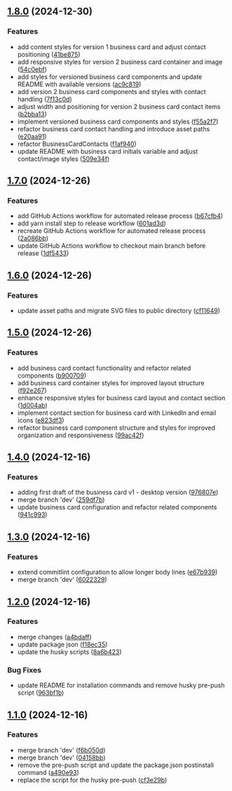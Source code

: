 ## [1.8.0](https://github.com/MSpiechowicz/business-card-style-website/compare/v1.7.0...v1.8.0) (2024-12-30)

### Features

* add content styles for version 1 business card and adjust contact positioning ([41be875](https://github.com/MSpiechowicz/business-card-style-website/commit/41be875ca47172d42d8f080c6bf5eeee8cf77530))
* add responsive styles for version 2 business card container and image ([54c0ebf](https://github.com/MSpiechowicz/business-card-style-website/commit/54c0ebf0c230bf361d815ab41e805bb675176d1c))
* add styles for versioned business card components and update README with available versions ([ac9c819](https://github.com/MSpiechowicz/business-card-style-website/commit/ac9c8193bba6b7173da70bdff698b8e7053682a4))
* add version 2 business card components and styles with contact handling ([7f13c0d](https://github.com/MSpiechowicz/business-card-style-website/commit/7f13c0de09031a8480cd157c5c372c159e1143e9))
* adjust width and positioning for version 2 business card contact items ([b2bba13](https://github.com/MSpiechowicz/business-card-style-website/commit/b2bba13af8b6698c7c5ba0dae38b845e2989234a))
* implement versioned business card components and styles ([f55a2f7](https://github.com/MSpiechowicz/business-card-style-website/commit/f55a2f726f6f1f6d8249d7f786eaf910cfee1f20))
* refactor business card contact handling and introduce asset paths ([e20aa91](https://github.com/MSpiechowicz/business-card-style-website/commit/e20aa9114b511e33702e7fbac5fefcf9a9f6135d))
* refactor BusinessCardContacts ([f1af940](https://github.com/MSpiechowicz/business-card-style-website/commit/f1af940c47dbd9a0eb33dec4c00f66d2d823e20a))
* update README with business card initials variable and adjust contact/image styles ([509e34f](https://github.com/MSpiechowicz/business-card-style-website/commit/509e34fc3247cc31be091ad8b06f24e30881e98f))

## [1.7.0](https://github.com/MSpiechowicz/business-card-style-website/compare/v1.6.0...v1.7.0) (2024-12-26)

### Features

* add GitHub Actions workflow for automated release process ([b67cfb4](https://github.com/MSpiechowicz/business-card-style-website/commit/b67cfb4415047a7cd9602fa0e5c095a93f657b7d))
* add yarn install step to release workflow ([601ad3d](https://github.com/MSpiechowicz/business-card-style-website/commit/601ad3d7ad7bc021f7f1a257786338fa2fc3cbef))
* recreate GitHub Actions workflow for automated release process ([2a086bb](https://github.com/MSpiechowicz/business-card-style-website/commit/2a086bb49816d2cdf4b71fa44ae60c0fef1806fb))
* update GitHub Actions workflow to checkout main branch before release ([1df5433](https://github.com/MSpiechowicz/business-card-style-website/commit/1df5433b102af7e24c1fac8edfb1875141e874f3))

## [1.6.0](https://github.com/MSpiechowicz/business-card-style-website/compare/v1.5.0...v1.6.0) (2024-12-26)

### Features

* update asset paths and migrate SVG files to public directory ([cf11649](https://github.com/MSpiechowicz/business-card-style-website/commit/cf11649387f28d0257b57600d0dbfc3997bcba56))

## [1.5.0](https://github.com/MSpiechowicz/business-card-style-website/compare/v1.4.0...v1.5.0) (2024-12-26)

### Features

* add business card contact functionality and refactor related components ([b900709](https://github.com/MSpiechowicz/business-card-style-website/commit/b9007099da4e813c37c675af02bea9d2bfea8d3c))
* add business card container styles for improved layout structure ([f92e267](https://github.com/MSpiechowicz/business-card-style-website/commit/f92e26700cb329155cc384f13b5edcf0195515b3))
* enhance responsive styles for business card layout and contact section ([1d004ab](https://github.com/MSpiechowicz/business-card-style-website/commit/1d004ab5c6e6a52943668c9db544fed776096410))
* implement contact section for business card with LinkedIn and email icons ([e823df3](https://github.com/MSpiechowicz/business-card-style-website/commit/e823df39036931829a88e24b5d1f22dcb48acdf8))
* refactor business card component structure and styles for improved organization and responsiveness ([99ac42f](https://github.com/MSpiechowicz/business-card-style-website/commit/99ac42f43e1a382a7b048f3f1b5ff03756609ba4))

## [1.4.0](https://github.com/MSpiechowicz/business-card-style-website/compare/v1.3.0...v1.4.0) (2024-12-16)

### Features

* adding first draft of the business card v1 - desktop version ([976807e](https://github.com/MSpiechowicz/business-card-style-website/commit/976807eb8d2d66bdf40c881b2dd3229b3dce46e4))
* merge branch 'dev' ([259df7b](https://github.com/MSpiechowicz/business-card-style-website/commit/259df7b4f103faf062d58ae4d966451513683e1d))
* update business card configuration and refactor related components ([941c993](https://github.com/MSpiechowicz/business-card-style-website/commit/941c99369ebae30c9f4fd697f78f22bbd5709e20))

## [1.3.0](https://github.com/MSpiechowicz/business-card-style-website/compare/v1.2.0...v1.3.0) (2024-12-16)

### Features

* extend commitlint configuration to allow longer body lines ([e67b939](https://github.com/MSpiechowicz/business-card-style-website/commit/e67b9390cf4936e571948049428b9c2eb7d0bde0))
* merge branch 'dev' ([6022329](https://github.com/MSpiechowicz/business-card-style-website/commit/6022329112e6d282613d9b0181fbe86187b25175))

## [1.2.0](https://github.com/MSpiechowicz/business-card-style-website/compare/v1.1.0...v1.2.0) (2024-12-16)

### Features

* merge changes ([a4bdaff](https://github.com/MSpiechowicz/business-card-style-website/commit/a4bdaff062e753c75523be44e5560e914fe2fa33))
* update package json ([f18ec35](https://github.com/MSpiechowicz/business-card-style-website/commit/f18ec355e201fdf90cba697bced156c9269956d3))
* update the husky scripts ([8a6b423](https://github.com/MSpiechowicz/business-card-style-website/commit/8a6b423d33e43a686b647d896044b953bd50d1da))

### Bug Fixes

* update README for installation commands and remove husky pre-push script ([963bf1b](https://github.com/MSpiechowicz/business-card-style-website/commit/963bf1b57765cc9a736a89302d69e95d4ed3e259))

## [1.1.0](https://github.com/MSpiechowicz/business-card-style-website/compare/v1.0.0...v1.1.0) (2024-12-16)

### Features

* merge branch 'dev' ([f6b050d](https://github.com/MSpiechowicz/business-card-style-website/commit/f6b050d48fb3cf41fa5017f6200f7452ba98a017))
* merge branch 'dev' ([04158bb](https://github.com/MSpiechowicz/business-card-style-website/commit/04158bb0df7a554f70a01e9f4f5a80f42c0b1120))
* remove the pre-push script and update the package.json postinstall command ([a490e93](https://github.com/MSpiechowicz/business-card-style-website/commit/a490e93ac9622cd03717294126a15faacd034097))
* replace the script for the husky pre-push ([cf3e29b](https://github.com/MSpiechowicz/business-card-style-website/commit/cf3e29b8d71495af3d0e1b719140e37f3489b80b))
